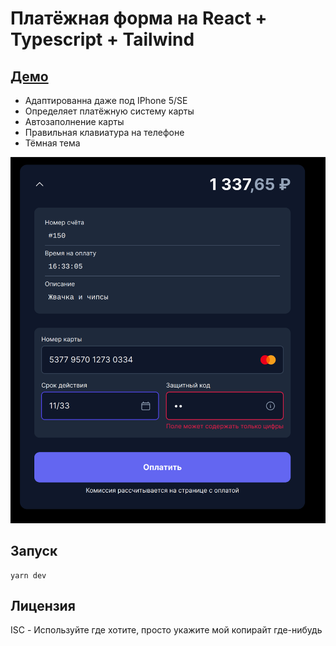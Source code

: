 # Платёжная форма на React + Typescript + Tailwind

## [Демо](https://payform-react.pages.dev/)

- Адаптированна даже под IPhone 5/SE
- Определяет платёжную систему карты
- Автозаполнение карты
- Правильная клавиатура на телефоне
- Тёмная тема

![Скриншот](docs/screenshot.png)

## Запуск

```
yarn dev
```

## Лицензия

ISC - Используйте где хотите, просто укажите мой копирайт где-нибудь
